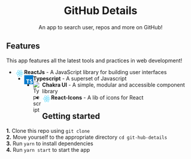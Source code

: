 <h1 align="center">
  <br>
  <!-- <img src="./public/favicon.ico"/> -->
  <br>
  GitHub Details
 </h1>
 
<p align="center">An app to search user, repos and more on GitHub!</p>
 
<!-- <p align="center">
  <img src="public/gif.gif"/>
</p> -->

## Features
This app features all the latest tools and practices in web development!
 - <img align="left" alt="Typescript" width="24px" src="https://raw.githubusercontent.com/github/explore/80688e429a7d4ef2fca1e82350fe8e3517d3494d/topics/react/react.png" />**ReactJs** - A JavaScript library for building user interfaces
 - <img align="left" alt="Typescript" width="24px" src="https://raw.githubusercontent.com/github/explore/80688e429a7d4ef2fca1e82350fe8e3517d3494d/topics/typescript/typescript.png" />**Typescript** - A superset of Javascript
 - <img align="left" alt="Typescript" width="24px" src="https://itelofilho.gallerycdn.vsassets.io/extensions/itelofilho/chakra-ui-cheatsheet/0.1.2/1602346378840/Microsoft.VisualStudio.Services.Icons.Default" />**Chakra UI** - A simple, modular and accessible component library
 - <img align="left" alt="Typescript" width="24px" src="https://raw.githubusercontent.com/github/explore/80688e429a7d4ef2fca1e82350fe8e3517d3494d/topics/react/react.png" />**React-Icons** - A lib of icons for React

## Getting started

**1.** Clone this repo using `git clone`<br />
**2.** Move yourself to the appropriate directory `cd git-hub-details`<br />
**3.** Run `yarn` to install dependencies<br />
**4.** Run `yarn start` to start the app
<br>
<br>
